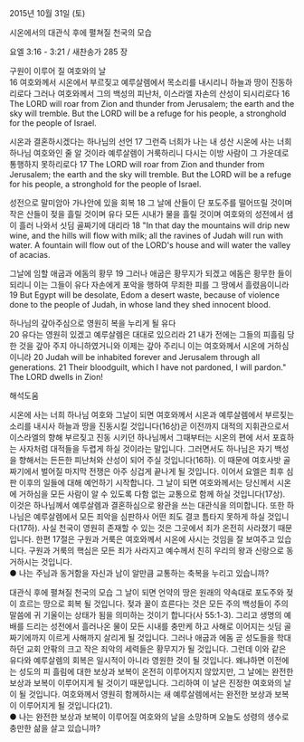 2015년 10월 31일 (토)

시온에서의 대관식 후에 펼쳐질 천국의 모습



요엘 3:16 - 3:21 / 새찬송가 285 장


구원이 이루어 질 여호와의 날  
16 여호와께서 시온에서 부르짖고 예루살렘에서 목소리를 내시리니 하늘과 땅이 진동하리로다 그러나 여호와께서 그의 백성의 피난처, 이스라엘 자손의 산성이 되시리로다 
16 The LORD will roar from Zion and thunder from Jerusalem; the earth and the sky will tremble. But the LORD will be a refuge for his people, a stronghold for the people of Israel. 

시온과 결혼하시겠다는 하나님의 선언 
17 그런즉 너희가 나는 내 성산 시온에 사는 너희 하나님 여호와인 줄 알 것이라 예루살렘이 거룩하리니 다시는 이방 사람이 그 가운데로 통행하지 못하리로다 
17 The LORD will roar from Zion and thunder from Jerusalem; the earth and the sky will tremble. But the LORD will be a refuge for his people, a stronghold for the people of Israel. 

성전으로 말미암아 가나안에 있을 회복
18 그 날에 산들이 단 포도주를 떨어뜨릴 것이며 작은 산들이 젖을 흘릴 것이며 유다 모든 시내가 물을 흘릴 것이며 여호와의 성전에서 샘이 흘러 나와서 싯딤 골짜기에 대리라 
18 "In that day the mountains will drip new wine, and the hills will flow with milk; all the ravines of Judah will run with water. A fountain will flow out of the LORD's house and will water the valley of acacias. 

그날에 임할 애굽과 에돔의 황무
19 그러나 애굽은 황무지가 되겠고 에돔은 황무한 들이 되리니 이는 그들이 유다 자손에게 포악을 행하여 무죄한 피를 그 땅에서 흘렸음이니라 
19 But Egypt will be desolate, Edom a desert waste, because of violence done to the people of Judah, in whose land they shed innocent blood.

하나님의 갚아주심으로 영원히 복을 누리게 될 유다  
20 유다는 영원히 있겠고 예루살렘은 대대로 있으리라 21 내가 전에는 그들의 피흘림 당한 것을 갚아 주지 아니하였거니와 이제는 갚아 주리니 이는 여호와께서 시온에 거하심이니라 
20 Judah will be inhabited forever and Jerusalem through all generations. 21 Their bloodguilt, which I have not pardoned, I will pardon." The LORD dwells in Zion!

해석도움





시온에 사는 너희 하나님 여호와 
그날이 되면 여호와께서 시온과 예루살렘에서 부르짖는 소리를 내시사 하늘과 땅을 진동시킬 것입니다(16상)곧 이전까지 대적의 지휘관으로서 이스라엘의 향해 부르짖고 진동 시키던 하나님께서 그때부터는 시온의 편에 서서 포효하는 사자처럼 대적들을 두렵게 하실 것이라는 말입니다. 그러면서도 하나님은 자기 백성을 향해서는 든든한 피난처와 산성이 되어 주실 것입니다(16하). 이 때문에 여호사밧 골짜기에서 벌어질 마지막 전쟁은 아주 싱겁게 끝나게 될 것입니다. 이어서 요엘은 최후 심판 이후의 일들에 대해 예언하기 시작합니다. 그 날이 되면 여호와께서는 당신께서 시온에 거하심을 모든 사람이 알 수 있도록 다함 없는 교통으로 함께 하실 것입니다(17상). 이것은 하나님께서 예루살렘과 결혼하심으로 왕관을 쓰는 대관식을 의미합니다. 또한 하나님은 예루살렘에서 모든 죄악을 심판하사 어떤 죄도 결코 틈타지 못하게 하실 것입니다(17하). 사실 천국이 영원히 존재할 수 있는 것은 그곳에서 죄가 온전히 사라졌기 때문입니다. 한편 17절은 구원과 거룩은 여호와께서 시온에 사시는 것임을 잘 보여주고 있습니다. 구원과 거룩의 핵심은 모든 죄가 사라지고 예수께서 친히 우리의 왕과 신랑으로 동거하시는 것입니다.  
● 나는 주님과 동거함을 자신과 남이 알만큼 교통하는 축복을 누리고 있습니까? 

대관식 후에 펼쳐질 천국의 모습
그 날이 되면 언약의 땅은 원래의 약속대로 포도주와 젖이 흐르는 땅으로 회복 될 것입니다. 젖과 꿀이 흐른다는 것은 모든 주의 백성들이 주의 말씀에 귀 기울이는 상태가 됨을 의미하는 것이기 합니다(사 55:1-3). 그리고 생명의 예배를 드리는 성전에서 흘러나온 물이 모든 시내를 충만케 하고 사해로 이어지는 싯딤 골짜기에까지 이르게 사해까지 살리게 될 것입니다. 그러나 애굽과 에돔 곧 성도들을 학대하던 교회 안팎의 크고 작은 죄악의 세력들은 황무지가 될 것입니다. 그런데 이와 같은 유다와 예루살렘의 회복은 일시적이 아니라 영원한 것이 될 것입니다. 왜냐하면 이전에는 성도의 피 흘림에 대한 보상과 보복이 온전히 이루어지지 않았지만, 그 날에는 완전한 보상과 보복이 이루어지게 될 것이기 때문입니다. 그리하여 이 날은 진정한 여호와의 날이 될 것입니다. 여호와께서 영원히 함께하시는 새 예루살렘에서는 완전한 보상과 보복이 이루어지게 될 것입니다(21).  
● 나는 완전한 보상과 보복이 이루어질 여호와의 날을 소망하며 오늘도 성령의 생수로 충만한 삶을 살고 있습니까?